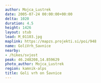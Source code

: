 ```yaml
---
author: Mojca_Lustrek
date: 2005-07-24 00:00:00+00:00
delta: 1020
duration: 4.5
height: 1426
layout: stub
lead: M_01103.jpg
maplink: https://mapzs.projekti.si/poi/948
name: GoliVrh_Savnice
nearby:
- /hikes/svjost
peak: 46.248208,14.859629
photo_author: Mojca_Lustrek
region: kamnik-alps
title: Goli vrh on Šavnice
---
```

